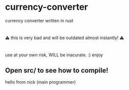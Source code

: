 # currency-converter
currency converter written in rust
#
⚠ this is very bad and will be outdated almost instantly! ⚠
#
use at your own risk, WILL be inacurate. :) 
enjoy 

## Open src/ to see how to compile!

hello from nick (main programmer)